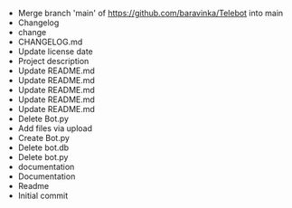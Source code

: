 - Merge branch 'main' of https://github.com/baravinka/Telebot into main
- Changelog
- change
- CHANGELOG.md
- Update license date
-  Project description
- Update README.md
- Update README.md
- Update README.md
- Update README.md
- Update README.md
- Delete Bot.py
- Add files via upload
- Create Bot.py
- Delete bot.db
- Delete bot.py
- documentation
- Documentation
- Readme
- Initial commit
